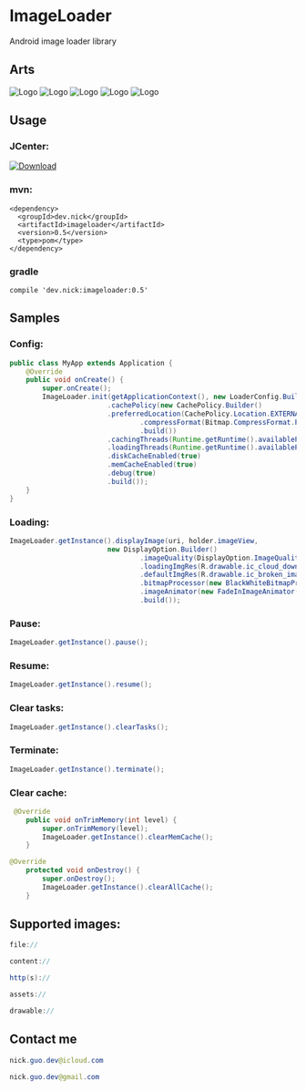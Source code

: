 # ImageLoader
Android image loader library


## Arts
![Logo](art/1.png)
![Logo](art/2.png)
![Logo](art/3.png)
![Logo](art/4.png)
![Logo](art/5.png)

## Usage

### JCenter:

[ ![Download](https://api.bintray.com/packages/nickandroid/maven/imageloader/images/download.svg) ](https://bintray.com/nickandroid/maven/imageloader/_latestVersion)


### mvn:
```
<dependency>
  <groupId>dev.nick</groupId>
  <artifactId>imageloader</artifactId>
  <version>0.5</version>
  <type>pom</type>
</dependency>
```

### gradle
```
compile 'dev.nick:imageloader:0.5'
```

## Samples

### Config:
```java
public class MyApp extends Application {
    @Override
    public void onCreate() {
        super.onCreate();
        ImageLoader.init(getApplicationContext(), new LoaderConfig.Builder()
                        .cachePolicy(new CachePolicy.Builder()
                        .preferredLocation(CachePolicy.Location.EXTERNAL)
                                .compressFormat(Bitmap.CompressFormat.PNG)
                                .build())
                        .cachingThreads(Runtime.getRuntime().availableProcessors())
                        .loadingThreads(Runtime.getRuntime().availableProcessors() * 2)
                        .diskCacheEnabled(true)
                        .memCacheEnabled(true)
                        .debug(true)
                        .build());
    }
}
```

### Loading:
```java
ImageLoader.getInstance().displayImage(uri, holder.imageView,
                        new DisplayOption.Builder()
                                .imageQuality(DisplayOption.ImageQuality.FIT_VIEW)
                                .loadingImgRes(R.drawable.ic_cloud_download_black_24dp)
                                .defaultImgRes(R.drawable.ic_broken_image_black_24dp)
                                .bitmapProcessor(new BlackWhiteBitmapProcessor())
                                .imageAnimator(new FadeInImageAnimator())
                                .build());
```

### Pause:
```java
ImageLoader.getInstance().pause();
```

### Resume:
```java
ImageLoader.getInstance().resume();
```

### Clear tasks:
```java
ImageLoader.getInstance().clearTasks();
```

### Terminate:
```java
ImageLoader.getInstance().terminate();
```

### Clear cache:
```java
 @Override
    public void onTrimMemory(int level) {
        super.onTrimMemory(level);
        ImageLoader.getInstance().clearMemCache();
    }
```
```java
@Override
    protected void onDestroy() {
        super.onDestroy();
        ImageLoader.getInstance().clearAllCache();
    }
```

## Supported images:
```java
file://
```
```java
content://
```
```java
http(s)://
```
```java
assets://
```
```java
drawable://
```

## Contact me
```java
nick.guo.dev@icloud.com
```
```java
nick.guo.dev@gmail.com
```
